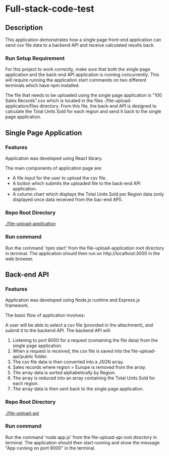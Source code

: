 # Full-stack-code-test

## Description

This application demonstrates how a single page front-end application can send csv file data to a backend API and receive calculated results back.

### Run Setup Requirement

For this project to work correctly, make sure that both the single page application and the back-end API application is running concurrently. This will require running the application start commands on two different terminals which have npm installed.

The file that needs to be uploaded using the single page application is "100 Sales Records".csv which is located in the files ./file-upload-application/files directory. From this file, the back-end API is designed to calculate the Total Units Sold for each region and send it back to the single page application.

## Single Page Application

### Features

Application was developed using React library.

The main components of application page are:
- A file input for the user to upload the csv file.
- A button which submits the uploaded file to the back-end API application.
- A column chart which displays the Total Units Sold per Region data (only displayed once data received from the bac-end API). 

### Repo Root Directory

[./file-upload-application](https://github.com/SB4647/Full-stack-code-test/tree/master/file-upload-application)

### Run command

Run the command 'npm start' from the file-upload-application root directory in terminal. The application should then run on http://localhost:3000 in the web browser.

## Back-end API 

### Features

Application was developed using Node.js runtime and Express.js framework.

The basic flow of application involves:

A user will be able to select a csv file (provided in the attachment), and submit it to the backend API.
The backend API will:
1. Listening to port 8000 for a request (containing the file data) from the single page application.
2. When a request is received, the csv file is saved into the file-upload-api/public folder.
3. The csv file data is then converted into a JSON array.
4. Sales records where region = Europe is removed from the array.
5. The array data is sorted alphabetically by Region.
6. The array is reduced into an array containing the Total Units Sold for each region.
7. The array data is then sent back to the single page application.

### Repo Root Directory

[./file-upload-api](https://github.com/SB4647/Full-stack-code-test/tree/master/file-upload-api)

### Run command

Run the command 'node app.js' from the file-upload-api root directory in terminal. The application should then start running and show the message "App running on port 8000" in the terminal.

